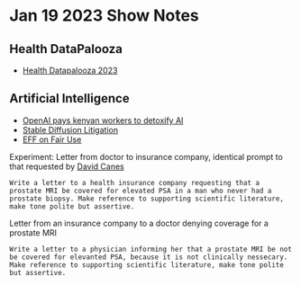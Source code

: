 Jan 19 2023 Show Notes
==========================

Health DataPalooza
---------

* [Health Datapalooza 2023](https://academyhealth.org/events/site/2023-health-datapalooza)



Artificial Intelligence
------------------
* [OpenAI pays kenyan workers to detoxify AI](https://time.com/6247678/openai-chatgpt-kenya-workers/)
* [Stable Diffusion Litigation](https://stablediffusionlitigation.com/)
* [EFF on Fair Use](https://www.eff.org/issues/bloggers/legal/liability/IP)


Experiment: 
Letter from doctor to insurance company, identical prompt to that requested by [David Canes](https://tillthecavalryarrive.substack.com/p/the-time-saving-magic-of-chat-gpt?utm_campaign=auto_share)

```
Write a letter to a health insurance company requesting that a prostate MRI be covered for elevated PSA in a man who never had a prostate biopsy. Make reference to supporting scientific literature, make tone polite but assertive. 
```

Letter from an insurance company to a doctor denying coverage for a prostate MRI
```
Write a letter to a physician informing her that a prostate MRI be not be covered for elevanted PSA, because it is not clinically nessecary. Make reference to supporting scientific literature, make tone polite but assertive.
```

